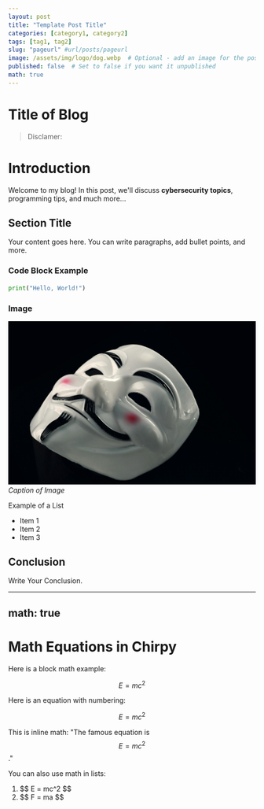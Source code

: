 ```yaml
---
layout: post
title: "Template Post Title"
categories: [category1, category2]
tags: [tag1, tag2]
slug: "pageurl" #url/posts/pageurl
image: /assets/img/logo/dog.webp  # Optional - add an image for the post
published: false  # Set to false if you want it unpublished
math: true
---
```


# Title of Blog 

> Disclamer:

# Introduction 

Welcome to my blog! In this post, we'll discuss **cybersecurity topics**, programming tips, and much more...

## Section Title 

Your content goes here. You can write paragraphs, add bullet points, and more.

### Code Block Example 

```python
print("Hello, World!")
```

### Image 

![Alt Text](hacker-mask-logo.jpg)
*Caption of Image*

Example of a List

- Item 1
- Item 2
- Item 3

## Conclusion 

Write Your Conclusion.


---
math: true
---

# Math Equations in Chirpy

Here is a block math example:

$$
E = mc^2
$$

Here is an equation with numbering:

$$
\begin{equation}
  E = mc^2
  \label{eq:energy}
\end{equation}
$$

This is inline math: "The famous equation is $$ E = mc^2 $$."

You can also use math in lists:
1. \$$ E = mc^2 $$
2. \$$ F = ma $$ 
